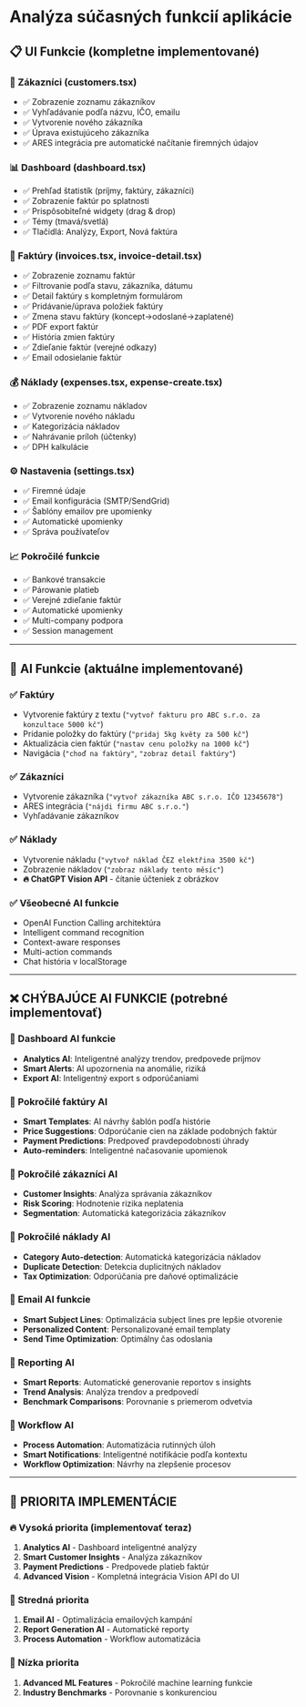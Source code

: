# Analýza súčasných funkcií aplikácie

## 📋 UI Funkcie (kompletne implementované)

### 🏢 Zákazníci (customers.tsx)
- ✅ Zobrazenie zoznamu zákazníkov  
- ✅ Vyhľadávanie podľa názvu, IČO, emailu
- ✅ Vytvorenie nového zákazníka
- ✅ Úprava existujúceho zákazníka
- ✅ ARES integrácia pre automatické načítanie firemných údajov

### 📊 Dashboard (dashboard.tsx)
- ✅ Prehľad štatistík (príjmy, faktúry, zákazníci)
- ✅ Zobrazenie faktúr po splatnosti
- ✅ Prispôsobiteľné widgety (drag & drop)
- ✅ Témy (tmavá/svetlá)
- ✅ Tlačidlá: Analýzy, Export, Nová faktúra

### 📄 Faktúry (invoices.tsx, invoice-detail.tsx)
- ✅ Zobrazenie zoznamu faktúr
- ✅ Filtrovanie podľa stavu, zákazníka, dátumu
- ✅ Detail faktúry s kompletným formulárom
- ✅ Pridávanie/úprava položiek faktúry
- ✅ Zmena stavu faktúry (koncept→odoslané→zaplatené)
- ✅ PDF export faktúr
- ✅ História zmien faktúry
- ✅ Zdieľanie faktúr (verejné odkazy)
- ✅ Email odosielanie faktúr

### 💰 Náklady (expenses.tsx, expense-create.tsx)  
- ✅ Zobrazenie zoznamu nákladov
- ✅ Vytvorenie nového nákladu
- ✅ Kategorizácia nákladov
- ✅ Nahrávanie príloh (účtenky)
- ✅ DPH kalkulácie

### ⚙️ Nastavenia (settings.tsx)
- ✅ Firemné údaje
- ✅ Email konfigurácia (SMTP/SendGrid)
- ✅ Šablóny emailov pre upomienky
- ✅ Automatické upomienky
- ✅ Správa používateľov

### 📈 Pokročilé funkcie
- ✅ Bankové transakcie
- ✅ Párowanie platieb
- ✅ Verejné zdieľanie faktúr
- ✅ Automatické upomienky
- ✅ Multi-company podpora
- ✅ Session management

---

## 🤖 AI Funkcie (aktuálne implementované)

### ✅ Faktúry
- Vytvorenie faktúry z textu (`"vytvoř fakturu pro ABC s.r.o. za konzultace 5000 kč"`)
- Pridanie položky do faktúry (`"pridaj 5kg květy za 500 kč"`)
- Aktualizácia cien faktúr (`"nastav cenu položky na 1000 kč"`)
- Navigácia (`"choď na faktúry"`, `"zobraz detail faktúry"`)

### ✅ Zákazníci  
- Vytvorenie zákazníka (`"vytvoř zákazníka ABC s.r.o. IČO 12345678"`)
- ARES integrácia (`"nájdi firmu ABC s.r.o."`)
- Vyhľadávanie zákazníkov

### ✅ Náklady
- Vytvorenie nákladu (`"vytvoř náklad ČEZ elektřina 3500 kč"`)
- Zobrazenie nákladov (`"zobraz náklady tento měsíc"`)
- **🔥 ChatGPT Vision API** - čítanie účteniek z obrázkov

### ✅ Všeobecné AI funkcie
- OpenAI Function Calling architektúra
- Intelligent command recognition 
- Context-aware responses
- Multi-action commands
- Chat história v localStorage

---

## ❌ CHÝBAJÚCE AI FUNKCIE (potrebné implementovať)

### 🚫 Dashboard AI funkcie
- **Analytics AI**: Inteligentné analýzy trendov, predpovede príjmov
- **Smart Alerts**: AI upozornenia na anomálie, riziká
- **Export AI**: Inteligentný export s odporúčaniami

### 🚫 Pokročilé faktúry AI
- **Smart Templates**: AI návrhy šablón podľa histórie
- **Price Suggestions**: Odporúčanie cien na základe podobných faktúr  
- **Payment Predictions**: Predpoveď pravdepodobnosti úhrady
- **Auto-reminders**: Inteligentné načasovanie upomienok

### 🚫 Pokročilé zákazníci AI
- **Customer Insights**: Analýza správania zákazníkov
- **Risk Scoring**: Hodnotenie rizika neplatenia
- **Segmentation**: Automatická kategorizácia zákazníkov

### 🚫 Pokročilé náklady AI  
- **Category Auto-detection**: Automatická kategorizácia nákladov
- **Duplicate Detection**: Detekcia duplicitných nákladov
- **Tax Optimization**: Odporúčania pre daňové optimalizácie

### 🚫 Email AI funkcie
- **Smart Subject Lines**: Optimalizácia subject lines pre lepšie otvorenie
- **Personalized Content**: Personalizované email templaty
- **Send Time Optimization**: Optimálny čas odoslania

### 🚫 Reporting AI
- **Smart Reports**: Automatické generovanie reportov s insights
- **Trend Analysis**: Analýza trendov a predpovedí
- **Benchmark Comparisons**: Porovnanie s priemerom odvetvia

### 🚫 Workflow AI
- **Process Automation**: Automatizácia rutinných úloh
- **Smart Notifications**: Inteligentné notifikácie podľa kontextu
- **Workflow Optimization**: Návrhy na zlepšenie procesov

---

## 🎯 PRIORITA IMPLEMENTÁCIE

### 🔥 Vysoká priorita (implementovať teraz)
1. **Analytics AI** - Dashboard inteligentné analýzy
2. **Smart Customer Insights** - Analýza zákazníkov  
3. **Payment Predictions** - Predpovede platieb faktúr
4. **Advanced Vision** - Kompletná integrácia Vision API do UI

### 🔸 Stredná priorita  
1. **Email AI** - Optimalizácia emailových kampání
2. **Report Generation AI** - Automatické reporty
3. **Process Automation** - Workflow automatizácia

### 🔹 Nízka priorita
1. **Advanced ML Features** - Pokročilé machine learning funkcie
2. **Industry Benchmarks** - Porovnanie s konkurenciou